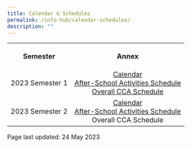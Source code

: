 ```yaml
---
title: Calendar & Schedules
permalink: /info-hub/calendar-schedules/
description: ""
---
```

<table>
<tbody>
<tr>
<th style="text-align: center;">
<p>Semester</p>
</th>
<th style="text-align: center;">
<p>Annex</p>
</th>
</tr>
<tr>
<td style="text-align: center;">
<p>2023 Semester 1</p>
</td>
<td style="text-align: center;">
<a href="https://drive.google.com/file/d/1ra6qhR_UwKkmTmri8NflJJKzlKCtxtwU/view" target="_blank" rel="noopener">Calendar</a><br>
<a href="https://drive.google.com/file/d/1gMVzN-BSX4MhnbSRYSGjZn93VDyf3Wyo/view" target="_blank" rel="noopener">After-School Activities Schedule</a><br>
<a href="https://drive.google.com/file/d/1wXLMGnb6H8AV4UKcWnpVcmrFwgJRMF17/view?usp=sharing" target="_blank" rel="noopener">Overall CCA Schedule</a>
</td>
</tr>
<tr>
<td style="text-align: center;">
<p>2023 Semester 2</p>
</td>
<td style="text-align: center;">
<a href="https://drive.google.com/file/d/1Um9AN8V3-O58T9ajIi2_cmQVMs4Nmrsi/view?usp=sharing" target="_blank" rel="noopener">Calendar</a><br>
<a href="https://drive.google.com/file/d/1YZRm-dpINkc71SvYhsohljmWNhuh_iZ_/view?usp=sharing" target="_blank" rel="noopener">After-School Activities Schedule</a><br>
Overall CCA Schedule
</td>
</tr>
</tbody>
</table>
<p></p>
<p></p>
<p>Page last updated: 24 May 2023</p>